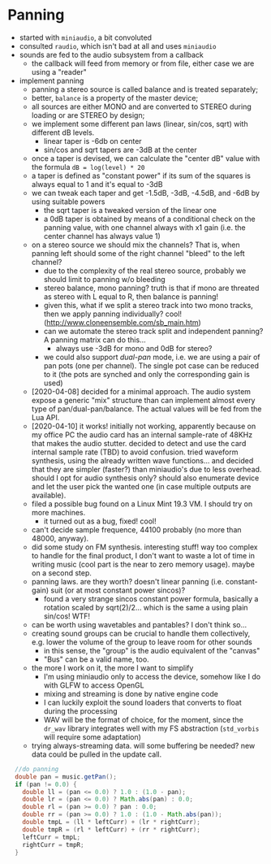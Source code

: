 # Panning

* started with `miniaudio`, a bit convoluted
* consulted `raudio`, which isn't bad at all and uses `miniaudio`
* sounds are fed to the audio subsystem from a callback
  * the callback will feed from memory or from file, either case we are using a "reader"
* implement panning
  * panning a stereo source is called balance and is treated separately;
  * better, `balance` is a property of the master device;
  * all sources are either MONO and are converted to STEREO during loading or are STEREO by design;
  * we implement some different pan laws (linear, sin/cos, sqrt) with different dB levels.
    * linear taper is -6db on center
    * sin/cos and sqrt tapers are -3dB at the center
  * once a taper is devised, we can calculate the "center dB" value with the formula `dB = log(level) * 20`
  * a taper is defined as "constant power" if its sum of the squares is always equal to 1 and it's equal to -3dB
  * we can tweak each taper and get -1.5dB, -3dB, -4.5dB, and -6dB by using suitable powers
    * the sqrt taper is a tweaked version of the linear one
    * a 0dB taper is obtained by means of a conditional check on the panning value, with one channel always with x1 gain (i.e. the
      center channel has always value 1)
  * on a stereo source we should mix the channels? That is, when panning left should some of the right channel "bleed" to the left channel?
    * due to the complexity of the real stereo source, probably we should limit to panning w/o bleeding
    * stereo balance, mono panning? truth is that if mono are threated as stereo with L equal to R, then balance is panning!
    * given this, what if we split a stereo track into two mono tracks, then we apply panning individually? cool! (http://www.cloneensemble.com/sb_main.htm)
    * can we automate the stereo track split and independent panning? A panning matrix can do this...
      * always use -3dB for mono and 0dB for stereo?
    * we could also support *dual-pan* mode, i.e. we are using a pair of pan pots (one per channel). The single pot case can
      be reduced to it (the pots are synched and only the corresponding gain is used)
  * [2020-04-08] decided for a minimal approach. The audio system expose a generic "mix" structure than can implement
    almost every type of pan/dual-pan/balance. The actual values will be fed from the Lua API.
  * [2020-04-10] it works! initially not working, apparently because on my office PC the audio card has an internal sample-rate of 48KHz that
    makes the audio stutter. decided to detect and use the card internal sample rate (TBD) to avoid confusion. tried waveform synthesis, using the
    already written wave functions... and decided that they are simpler (faster?) than miniaudio's due to less overhead. should I opt for audio
    synthesis only? should also enumerate device and let the user pick the wanted one (in case multiple outputs are available).
  * filed a possible bug found on a Linux Mint 19.3 VM. I should try on more machines.
    * it turned out as a bug, fixed! cool!
  * can't decide sample frequence, 44100 probably (no more than 48000, anyway).
  * did some study on FM synthesis. interesting stuff! way too complex to handle for the final product, I don't want to
    waste a lot of time in writing music (cool part is the near to zero memory usage). maybe on a second step.
  * panning laws. are they worth? doesn't linear panning (i.e. constant-gain) suit (or at most constant power sincos)?
    * found a very strange sincos constant power formula, basically a rotation scaled by sqrt(2)/2... which is the same a using plain sin/cos! WTF!
  * can be worth using wavetables and pantables? I don't think so...
  * creating sound groups can be crucial to handle them collectively, e.g. lower the volume of the group to leave room for other sounds
    * in this sense, the "group" is the audio equivalent of the "canvas"
    * "Bus" can be a valid name, too.
  * the more I work on it, the more I want to simplify
    * I'm using miniaudio only to access the device, somehow like I do with GLFW to access OpenGL
    * mixing and streaming is done by native engine code
    * I can luckily exploit the sound loaders that converts to float during the processing
    * WAV will be the format of choice, for the moment, since the `dr_wav` library integrates well with my FS abstraction (`std_vorbis` will
      require some adaptation)
  * trying always-streaming data. will some buffering be needed? new data could be pulled in the update call.


```java
  //do panning
  double pan = music.getPan();
  if (pan != 0.0) {
    double ll = (pan <= 0.0) ? 1.0 : (1.0 - pan);
    double lr = (pan <= 0.0) ? Math.abs(pan) : 0.0;
    double rl = (pan >= 0.0) ? pan : 0.0;
    double rr = (pan >= 0.0) ? 1.0 : (1.0 - Math.abs(pan));
    double tmpL = (ll * leftCurr) + (lr * rightCurr);
    double tmpR = (rl * leftCurr) + (rr * rightCurr);
    leftCurr = tmpL;
    rightCurr = tmpR;
  }
```